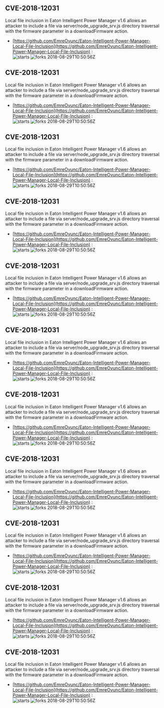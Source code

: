 ## CVE-2018-12031
 Local file inclusion in Eaton Intelligent Power Manager v1.6 allows an attacker to include a file via server/node_upgrade_srv.js directory traversal with the firmware parameter in a downloadFirmware action.

- [https://github.com/EmreOvunc/Eaton-Intelligent-Power-Manager-Local-File-Inclusion](https://github.com/EmreOvunc/Eaton-Intelligent-Power-Manager-Local-File-Inclusion) :  
![starts](https://img.shields.io/github/stars/EmreOvunc/Eaton-Intelligent-Power-Manager-Local-File-Inclusion.svg) 
![forks](https://img.shields.io/github/forks/EmreOvunc/Eaton-Intelligent-Power-Manager-Local-File-Inclusion.svg) 
2018-08-29T10:50:56Z

## CVE-2018-12031
 Local file inclusion in Eaton Intelligent Power Manager v1.6 allows an attacker to include a file via server/node_upgrade_srv.js directory traversal with the firmware parameter in a downloadFirmware action.

- [https://github.com/EmreOvunc/Eaton-Intelligent-Power-Manager-Local-File-Inclusion](https://github.com/EmreOvunc/Eaton-Intelligent-Power-Manager-Local-File-Inclusion) :  
![starts](https://img.shields.io/github/stars/EmreOvunc/Eaton-Intelligent-Power-Manager-Local-File-Inclusion.svg) 
![forks](https://img.shields.io/github/forks/EmreOvunc/Eaton-Intelligent-Power-Manager-Local-File-Inclusion.svg) 
2018-08-29T10:50:56Z

## CVE-2018-12031
 Local file inclusion in Eaton Intelligent Power Manager v1.6 allows an attacker to include a file via server/node_upgrade_srv.js directory traversal with the firmware parameter in a downloadFirmware action.

- [https://github.com/EmreOvunc/Eaton-Intelligent-Power-Manager-Local-File-Inclusion](https://github.com/EmreOvunc/Eaton-Intelligent-Power-Manager-Local-File-Inclusion) :  
![starts](https://img.shields.io/github/stars/EmreOvunc/Eaton-Intelligent-Power-Manager-Local-File-Inclusion.svg) 
![forks](https://img.shields.io/github/forks/EmreOvunc/Eaton-Intelligent-Power-Manager-Local-File-Inclusion.svg) 
2018-08-29T10:50:56Z

## CVE-2018-12031
 Local file inclusion in Eaton Intelligent Power Manager v1.6 allows an attacker to include a file via server/node_upgrade_srv.js directory traversal with the firmware parameter in a downloadFirmware action.

- [https://github.com/EmreOvunc/Eaton-Intelligent-Power-Manager-Local-File-Inclusion](https://github.com/EmreOvunc/Eaton-Intelligent-Power-Manager-Local-File-Inclusion) :  
![starts](https://img.shields.io/github/stars/EmreOvunc/Eaton-Intelligent-Power-Manager-Local-File-Inclusion.svg) 
![forks](https://img.shields.io/github/forks/EmreOvunc/Eaton-Intelligent-Power-Manager-Local-File-Inclusion.svg) 
2018-08-29T10:50:56Z

## CVE-2018-12031
 Local file inclusion in Eaton Intelligent Power Manager v1.6 allows an attacker to include a file via server/node_upgrade_srv.js directory traversal with the firmware parameter in a downloadFirmware action.

- [https://github.com/EmreOvunc/Eaton-Intelligent-Power-Manager-Local-File-Inclusion](https://github.com/EmreOvunc/Eaton-Intelligent-Power-Manager-Local-File-Inclusion) :  
![starts](https://img.shields.io/github/stars/EmreOvunc/Eaton-Intelligent-Power-Manager-Local-File-Inclusion.svg) 
![forks](https://img.shields.io/github/forks/EmreOvunc/Eaton-Intelligent-Power-Manager-Local-File-Inclusion.svg) 
2018-08-29T10:50:56Z

## CVE-2018-12031
 Local file inclusion in Eaton Intelligent Power Manager v1.6 allows an attacker to include a file via server/node_upgrade_srv.js directory traversal with the firmware parameter in a downloadFirmware action.

- [https://github.com/EmreOvunc/Eaton-Intelligent-Power-Manager-Local-File-Inclusion](https://github.com/EmreOvunc/Eaton-Intelligent-Power-Manager-Local-File-Inclusion) :  
![starts](https://img.shields.io/github/stars/EmreOvunc/Eaton-Intelligent-Power-Manager-Local-File-Inclusion.svg) 
![forks](https://img.shields.io/github/forks/EmreOvunc/Eaton-Intelligent-Power-Manager-Local-File-Inclusion.svg) 
2018-08-29T10:50:56Z

## CVE-2018-12031
 Local file inclusion in Eaton Intelligent Power Manager v1.6 allows an attacker to include a file via server/node_upgrade_srv.js directory traversal with the firmware parameter in a downloadFirmware action.

- [https://github.com/EmreOvunc/Eaton-Intelligent-Power-Manager-Local-File-Inclusion](https://github.com/EmreOvunc/Eaton-Intelligent-Power-Manager-Local-File-Inclusion) :  
![starts](https://img.shields.io/github/stars/EmreOvunc/Eaton-Intelligent-Power-Manager-Local-File-Inclusion.svg) 
![forks](https://img.shields.io/github/forks/EmreOvunc/Eaton-Intelligent-Power-Manager-Local-File-Inclusion.svg) 
2018-08-29T10:50:56Z

## CVE-2018-12031
 Local file inclusion in Eaton Intelligent Power Manager v1.6 allows an attacker to include a file via server/node_upgrade_srv.js directory traversal with the firmware parameter in a downloadFirmware action.

- [https://github.com/EmreOvunc/Eaton-Intelligent-Power-Manager-Local-File-Inclusion](https://github.com/EmreOvunc/Eaton-Intelligent-Power-Manager-Local-File-Inclusion) :  
![starts](https://img.shields.io/github/stars/EmreOvunc/Eaton-Intelligent-Power-Manager-Local-File-Inclusion.svg) 
![forks](https://img.shields.io/github/forks/EmreOvunc/Eaton-Intelligent-Power-Manager-Local-File-Inclusion.svg) 
2018-08-29T10:50:56Z

## CVE-2018-12031
 Local file inclusion in Eaton Intelligent Power Manager v1.6 allows an attacker to include a file via server/node_upgrade_srv.js directory traversal with the firmware parameter in a downloadFirmware action.

- [https://github.com/EmreOvunc/Eaton-Intelligent-Power-Manager-Local-File-Inclusion](https://github.com/EmreOvunc/Eaton-Intelligent-Power-Manager-Local-File-Inclusion) :  
![starts](https://img.shields.io/github/stars/EmreOvunc/Eaton-Intelligent-Power-Manager-Local-File-Inclusion.svg) 
![forks](https://img.shields.io/github/forks/EmreOvunc/Eaton-Intelligent-Power-Manager-Local-File-Inclusion.svg) 
2018-08-29T10:50:56Z

## CVE-2018-12031
 Local file inclusion in Eaton Intelligent Power Manager v1.6 allows an attacker to include a file via server/node_upgrade_srv.js directory traversal with the firmware parameter in a downloadFirmware action.

- [https://github.com/EmreOvunc/Eaton-Intelligent-Power-Manager-Local-File-Inclusion](https://github.com/EmreOvunc/Eaton-Intelligent-Power-Manager-Local-File-Inclusion) :  
![starts](https://img.shields.io/github/stars/EmreOvunc/Eaton-Intelligent-Power-Manager-Local-File-Inclusion.svg) 
![forks](https://img.shields.io/github/forks/EmreOvunc/Eaton-Intelligent-Power-Manager-Local-File-Inclusion.svg) 
2018-08-29T10:50:56Z

## CVE-2018-12031
 Local file inclusion in Eaton Intelligent Power Manager v1.6 allows an attacker to include a file via server/node_upgrade_srv.js directory traversal with the firmware parameter in a downloadFirmware action.

- [https://github.com/EmreOvunc/Eaton-Intelligent-Power-Manager-Local-File-Inclusion](https://github.com/EmreOvunc/Eaton-Intelligent-Power-Manager-Local-File-Inclusion) :  
![starts](https://img.shields.io/github/stars/EmreOvunc/Eaton-Intelligent-Power-Manager-Local-File-Inclusion.svg) 
![forks](https://img.shields.io/github/forks/EmreOvunc/Eaton-Intelligent-Power-Manager-Local-File-Inclusion.svg) 
2018-08-29T10:50:56Z

